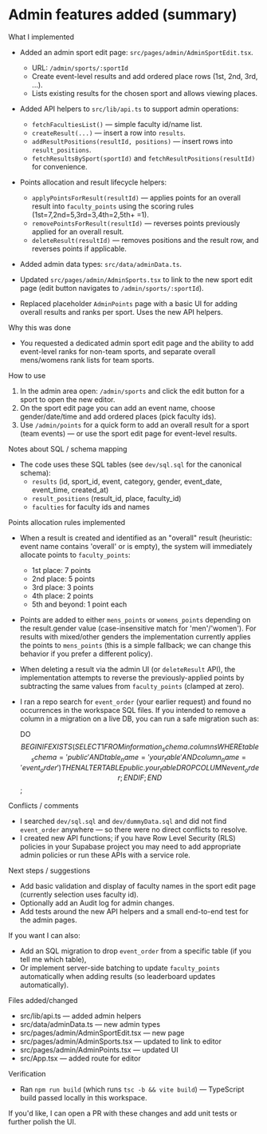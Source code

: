 Admin features added (summary)
=================================

What I implemented
- Added an admin sport edit page: `src/pages/admin/AdminSportEdit.tsx`.
  - URL: `/admin/sports/:sportId`
  - Create event-level results and add ordered place rows (1st, 2nd, 3rd, ...).
  - Lists existing results for the chosen sport and allows viewing places.

- Added API helpers to `src/lib/api.ts` to support admin operations:
  - `fetchFacultiesList()` — simple faculty id/name list.
  - `createResult(...)` — insert a row into `results`.
  - `addResultPositions(resultId, positions)` — insert rows into `result_positions`.
  - `fetchResultsBySport(sportId)` and `fetchResultPositions(resultId)` for convenience.

- Points allocation and result lifecycle helpers:
  - `applyPointsForResult(resultId)` — applies points for an overall result into `faculty_points` using the scoring rules (1st=7,2nd=5,3rd=3,4th=2,5th+ =1).
  - `removePointsForResult(resultId)` — reverses points previously applied for an overall result.
  - `deleteResult(resultId)` — removes positions and the result row, and reverses points if applicable.

- Added admin data types: `src/data/adminData.ts`.

- Updated `src/pages/admin/AdminSports.tsx` to link to the new sport edit page (edit button navigates to `/admin/sports/:sportId`).

- Replaced placeholder `AdminPoints` page with a basic UI for adding overall results and ranks per sport. Uses the new API helpers.

Why this was done
- You requested a dedicated admin sport edit page and the ability to add event-level ranks for non-team sports, and separate overall mens/womens rank lists for team sports.

How to use
1. In the admin area open: `/admin/sports` and click the edit button for a sport to open the new editor.
2. On the sport edit page you can add an event name, choose gender/date/time and add ordered places (pick faculty ids).
3. Use `/admin/points` for a quick form to add an overall result for a sport (team events) — or use the sport edit page for event-level results.

Notes about SQL / schema mapping
- The code uses these SQL tables (see `dev/sql.sql` for the canonical schema):
  - `results` (id, sport_id, event, category, gender, event_date, event_time, created_at)
  - `result_positions` (result_id, place, faculty_id)
  - `faculties` for faculty ids and names

Points allocation rules implemented
- When a result is created and identified as an "overall" result (heuristic: event name contains 'overall' or is empty), the system will immediately allocate points to `faculty_points`:
  - 1st place: 7 points
  - 2nd place: 5 points
  - 3rd place: 3 points
  - 4th place: 2 points
  - 5th and beyond: 1 point each

- Points are added to either `mens_points` or `womens_points` depending on the result.gender value (case-insensitive match for 'men'/'women'). For results with mixed/other genders the implementation currently applies the points to `mens_points` (this is a simple fallback; we can change this behavior if you prefer a different policy).

- When deleting a result via the admin UI (or `deleteResult` API), the implementation attempts to reverse the previously-applied points by subtracting the same values from `faculty_points` (clamped at zero).

- I ran a repo search for `event_order` (your earlier request) and found no occurrences in the workspace SQL files. If you intended to remove a column in a migration on a live DB, you can run a safe migration such as:

  DO $$
  BEGIN
    IF EXISTS (
      SELECT 1 FROM information_schema.columns
      WHERE table_schema = 'public' AND table_name = 'your_table' AND column_name = 'event_order'
    ) THEN
      ALTER TABLE public.your_table DROP COLUMN event_order;
    END IF;
  END
  $$;

Conflicts / comments
- I searched `dev/sql.sql` and `dev/dummyData.sql` and did not find `event_order` anywhere — so there were no direct conflicts to resolve.
- I created new API functions; if you have Row Level Security (RLS) policies in your Supabase project you may need to add appropriate admin policies or run these APIs with a service role.

Next steps / suggestions
- Add basic validation and display of faculty names in the sport edit page (currently selection uses faculty id).
- Optionally add an Audit log for admin changes.
- Add tests around the new API helpers and a small end-to-end test for the admin pages.

If you want I can also:
- Add an SQL migration to drop `event_order` from a specific table (if you tell me which table),
- Or implement server-side batching to update `faculty_points` automatically when adding results (so leaderboard updates automatically).

Files added/changed
- src/lib/api.ts — added admin helpers
- src/data/adminData.ts — new admin types
- src/pages/admin/AdminSportEdit.tsx — new page
- src/pages/admin/AdminSports.tsx — updated to link to editor
- src/pages/admin/AdminPoints.tsx — updated UI
- src/App.tsx — added route for editor

Verification
- Ran `npm run build` (which runs `tsc -b && vite build`) — TypeScript build passed locally in this workspace.

If you'd like, I can open a PR with these changes and add unit tests or further polish the UI.
